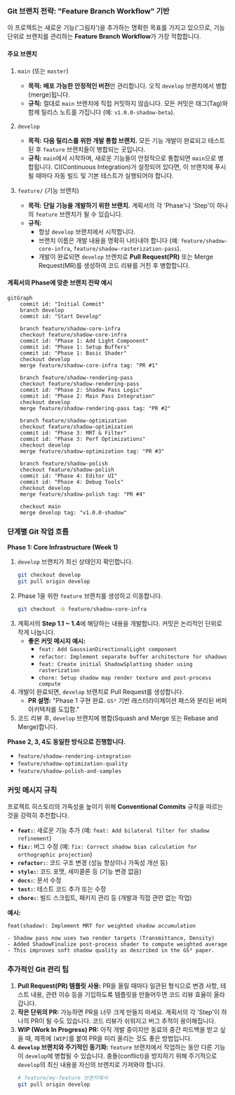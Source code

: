 ### Git 브랜치 전략: "Feature Branch Workflow" 기반

이 프로젝트는 새로운 기능('그림자')을 추가하는 명확한 목표를 가지고 있으므로, 기능 단위로 브랜치를 관리하는 **Feature Branch Workflow**가 가장 적합합니다.

#### 주요 브랜치

1.  `main` (또는 `master`)
    *   **목적:** **배포 가능한 안정적인 버전**만 관리합니다. 오직 `develop` 브랜치에서 병합(merge)됩니다.
    *   **규칙:** 절대로 `main` 브랜치에 직접 커밋하지 않습니다. 모든 커밋은 태그(Tag)와 함께 릴리스 노트를 가집니다 (예: `v1.0.0-shadow-beta`).

2.  `develop`
    *   **목적:** **다음 릴리스를 위한 개발 통합 브랜치.** 모든 기능 개발이 완료되고 테스트된 후 `feature` 브랜치들이 병합되는 곳입니다.
    *   **규칙:** `main`에서 시작하며, 새로운 기능들이 안정적으로 통합되면 `main`으로 병합됩니다. CI(Continuous Integration)가 설정되어 있다면, 이 브랜치에 푸시될 때마다 자동 빌드 및 기본 테스트가 실행되어야 합니다.

3.  `feature/` (기능 브랜치)
    *   **목적:** **단일 기능을 개발하기 위한 브랜치.** 계획서의 각 'Phase'나 'Step'이 하나의 `feature` 브랜치가 될 수 있습니다.
    *   **규칙:**
        *   항상 `develop` 브랜치에서 시작합니다.
        *   브랜치 이름은 개발 내용을 명확히 나타내야 합니다 (예: `feature/shadow-core-infra`, `feature/shadow-rasterization-pass`).
        *   개발이 완료되면 `develop` 브랜치로 **Pull Request(PR)** 또는 Merge Request(MR)를 생성하여 코드 리뷰를 거친 후 병합합니다.

#### 계획서의 Phase에 맞춘 브랜치 전략 예시

```mermaid
gitGraph
    commit id: "Initial Commit"
    branch develop
    commit id: "Start Develop"
    
    branch feature/shadow-core-infra
    checkout feature/shadow-core-infra
    commit id: "Phase 1: Add Light Component"
    commit id: "Phase 1: Setup Buffers"
    commit id: "Phase 1: Basic Shader"
    checkout develop
    merge feature/shadow-core-infra tag: "PR #1"
    
    branch feature/shadow-rendering-pass
    checkout feature/shadow-rendering-pass
    commit id: "Phase 2: Shadow Pass Logic"
    commit id: "Phase 2: Main Pass Integration"
    checkout develop
    merge feature/shadow-rendering-pass tag: "PR #2"

    branch feature/shadow-optimization
    checkout feature/shadow-optimization
    commit id: "Phase 3: MRT & Filter"
    commit id: "Phase 3: Perf Optimizations"
    checkout develop
    merge feature/shadow-optimization tag: "PR #3"

    branch feature/shadow-polish
    checkout feature/shadow-polish
    commit id: "Phase 4: Editor UI"
    commit id: "Phase 4: Debug Tools"
    checkout develop
    merge feature/shadow-polish tag: "PR #4"
    
    checkout main
    merge develop tag: "v1.0.0-shadow"
```

### 단계별 Git 작업 흐름

**Phase 1: Core Infrastructure (Week 1)**

1.  `develop` 브랜치가 최신 상태인지 확인합니다.
    ```bash
    git checkout develop
    git pull origin develop
    ```
2.  Phase 1을 위한 `feature` 브랜치를 생성하고 이동합니다.
    ```bash
    git checkout -b feature/shadow-core-infra
    ```
3.  계획서의 **Step 1.1 ~ 1.4**에 해당하는 내용을 개발합니다. 커밋은 논리적인 단위로 작게 나눕니다.
    *   **좋은 커밋 메시지 예시:**
        *   `feat: Add GaussianDirectionalLight component`
        *   `refactor: Implement separate buffer architecture for shadows`
        *   `feat: Create initial ShadowSplatting shader using rasterization`
        *   `chore: Setup shadow map render texture and post-process compute`
4.  개발이 완료되면, `develop` 브랜치로 Pull Request를 생성합니다.
    *   **PR 설명:** "Phase 1 구현 완료. `GS³` 기반 래스터라이제이션 패스와 분리된 버퍼 아키텍처를 도입함."
5.  코드 리뷰 후, `develop` 브랜치에 병합(Squash and Merge 또는 Rebase and Merge)합니다.

**Phase 2, 3, 4도 동일한 방식으로 진행합니다.**

*   `feature/shadow-rendering-integration`
*   `feature/shadow-optimization-quality`
*   `feature/shadow-polish-and-samples`

### 커밋 메시지 규칙

프로젝트 히스토리의 가독성을 높이기 위해 **Conventional Commits** 규칙을 따르는 것을 강력히 추천합니다.

*   **`feat:`**: 새로운 기능 추가 (예: `feat: Add bilateral filter for shadow refinement`)
*   **`fix:`**: 버그 수정 (예: `fix: Correct shadow bias calculation for orthographic projection`)
*   **`refactor:`**: 코드 구조 변경 (성능 향상이나 가독성 개선 등)
*   **`style:`**: 코드 포맷, 세미콜론 등 (기능 변경 없음)
*   **`docs:`**: 문서 수정
*   **`test:`**: 테스트 코드 추가 또는 수정
*   **`chore:`**: 빌드 스크립트, 패키지 관리 등 (개발과 직접 관련 없는 작업)

**예시:**

```
feat(shadow): Implement MRT for weighted shadow accumulation

- Shadow pass now uses two render targets (Transmittance, Density)
- Added ShadowFinalize post-process shader to compute weighted average
- This improves soft shadow quality as described in the GS³ paper.
```

### 추가적인 Git 관리 팁

1.  **Pull Request(PR) 템플릿 사용:** PR을 올릴 때마다 일관된 형식으로 변경 사항, 테스트 내용, 관련 이슈 등을 기입하도록 템플릿을 만들어두면 코드 리뷰 효율이 올라갑니다.
2.  **작은 단위의 PR:** 가능하면 PR을 너무 크게 만들지 마세요. 계획서의 각 'Step'이 하나의 PR이 될 수도 있습니다. 코드 리뷰가 쉬워지고 버그 추적이 용이해집니다.
3.  **WIP (Work In Progress) PR:** 아직 개발 중이지만 동료의 중간 피드백을 받고 싶을 때, 제목에 `[WIP]`를 붙여 PR을 미리 올리는 것도 좋은 방법입니다.
4.  **`develop` 브랜치와 주기적인 동기화:** `feature` 브랜치에서 작업하는 동안 다른 기능이 `develop`에 병합될 수 있습니다. 충돌(conflict)을 방지하기 위해 주기적으로 `develop`의 최신 내용을 자신의 브랜치로 가져와야 합니다.
    ```bash
    # feature/my-feature 브랜치에서
    git pull origin develop
    ```
